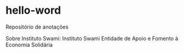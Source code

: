 # hello-word
Repositório de anotações

Sobre Instituto Swami:
Instituto Swami Entidade de Apoio e Fomento à Economia Solidária
